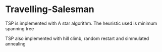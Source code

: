 # Travelling-Salesman

TSP is implemented with A star algorithm. The heuristic used is minimum spanning tree 

TSP also implemented with hill climb, random restart and simmulated annealing
